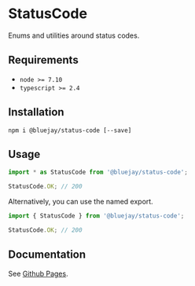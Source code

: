 # StatusCode

Enums and utilities around status codes.

## Requirements

- `node >= 7.10`
- `typescript >= 2.4`

## Installation

`npm i @bluejay/status-code [--save]`

## Usage

```typescript
import * as StatusCode from '@bluejay/status-code';

StatusCode.OK; // 200
```

Alternatively, you can use the named export.

```typescript
import { StatusCode } from '@bluejay/status-code';

StatusCode.OK; // 200
```



## Documentation

See [Github Pages](https://bluebirds-blue-jay.github.io/status-code/).